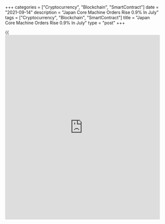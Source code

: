 +++
categories = ["Cryptocurrency", "Blockchain", "SmartContract"]
date = "2021-09-14"
description = "Japan Core Machine Orders Rise 0.9% In July"
tags = ["Cryptocurrency", "Blockchain", "SmartContract"]
title = "Japan Core Machine Orders Rise 0.9% In July"
type = "post"
+++

{{<iframe id="large-banner" src="https://www.bounty.group/#slide=19.0" width="100%" height="600" scrolling="no" style="border: 0px solid rgb(216, 221, 230); border-radius: 3px;">}}

The total value of core machine orders in Japan was up a seasonally
adjusted 0.9 percent in July, the Cabinet Office said on Wednesday -
coming in at 859.7 billion yen.

That missed expectations for an increase of 3.1 percent following the
1.5 percent contraction in June.

On a yearly basis, core machine orders gained 11.1 percent - again shy
of forecasts for an increase of 15.7 percent following the 18.6 percent
increase in the previous month.

The total value of machinery orders received by 280 manufacturers
operating in Japan increased by 11.7 percent on month and 49.3 percent
on year in July, standing at 2,875.9 billion yen.

For comments and feedback [contact](https://www.playgroundfx.com/contact/): editorial@rtt[news](https://www.letsplayfx.com/blog/forex-news-website/).com

[Economic News][1]

 **What parts of the world are seeing the best (and worst) economic
performances lately? Click[here][2] to check out our [Econ Scorecard][2]
and find out! See up-to-the-moment [ranking](https://www.playgroundfx.com/blog/crypto-exchange-ranking/)s for the best and worst
performers in [GDP][3], [unemployment rate][4], [inflation][5] and much
more.**

   1. www.rtt[news](https://www.letsplayfx.com/blog/forex-news-website/).com/Content/EconomicNews.aspx
   2. www.rtt[news](https://www.letsplayfx.com/blog/forex-news-website/).com/economic-scorecard/world-rank/PPI/highest-performance.aspx
   3. www.rtt[news](https://www.letsplayfx.com/blog/forex-news-website/).com/economic-scorecard/world-rank/GDP/highest-performance.aspx
   4. www.rtt[news](https://www.letsplayfx.com/blog/forex-news-website/).com/economic-scorecard/world-rank/unemployment-rate/lowest-performance.aspx
   5. www.rtt[news](https://www.letsplayfx.com/blog/forex-news-website/).com/economic-scorecard/world-rank/CPI/highest-performance.aspx